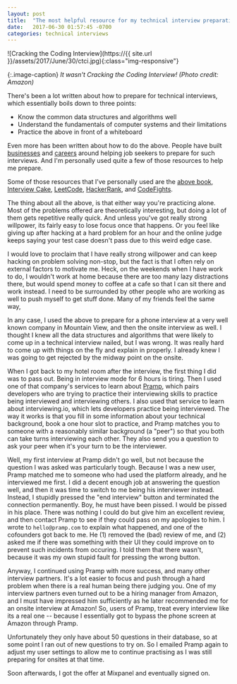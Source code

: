 ```yaml
---
layout: post
title:  "The most helpful resource for my technical interview preparations"
date:   2017-06-30 01:57:45 -0700
categories: technical interviews
---
```




![Cracking the Coding Interview](https://{{ site.url }}/assets/2017/June/30/ctci.jpg){:class="img-responsive"}

{:.image-caption}
*It wasn't Cracking the Coding Interview! (Photo credit: Amazon)*

There's been a lot written about how to prepare for technical interviews,
which essentially boils down to three points:
* Know the common data structures and algorithms well
* Understand the fundamentals of computer systems and their limitations
* Practice the above in front of a whiteboard

Even more has been written about how to do the above. 
People have built [businesses](https://www.interviewcake.com/) 
and [careers](http://www.gayle.com/) around helping job seekers to prepare for such interviews. 
And I'm personally used quite a few of those resources to help me prepare. 

Some of those resources that I’ve personally used are the [above book](http://www.crackingthecodinginterview.com/), 
[Interview Cake](https://www.interviewcake.com/), 
[LeetCode](https://leetcode.com/), [HackerRank](https://www.hackerrank.com/), 
and [CodeFights](https://codefights.com/). 
 
The thing about all the above, is that either way you're practicing alone. 
Most of the problems offered are theoretically interesting, 
but doing a lot of them gets repetitive really quick. 
And unless you've got really strong willpower,
its fairly easy to lose focus once that happens. 
Or you feel like giving up after hacking at a hard problem for an hour
and the online judge keeps saying your test case doesn't pass due to this weird edge case. 

I would love to proclaim that I have really strong willpower
and can keep hacking on problem solving non-stop,
but the fact is that I often rely on external factors to motivate me.
Heck, on the weekends when I have work to do,
I wouldn't work at home because there are too many lazy distractions there,
but would spend money to coffee at a cafe so that I can sit there and work instead.
I need to be surrounded by other people who are working as well
to push myself to get stuff done.
Many of my friends feel the same way,

 
In any case, I used the above to prepare for a phone interview at a very well known company in Mountain View, and then the onsite interview as well. I thought I knew all the data structures and algorithms that were likely to come up in a technical interview nailed, but I was wrong. It was really hard to come up with things on the fly and explain in properly. I already knew I was going to get rejected by the midway point on the onsite. 
 
When I got back to my hotel room after the interview, the first thing I did was to pass out. Being in interview mode for 6 hours is tiring. Then I used one of that company's services to learn about [Pramp](https://pramp.com/#/), which pairs developers who are trying to practice their interviewing skills to practice being interviewed and interviewing others. I also used that service to learn about interviewing.io, which lets developers practice being interviewed. The way it works is that you fill in some information about your technical background, book a one hour slot to practice, and Pramp matches you to someone with a reasonably similar background (a "peer") so that you both can take turns interviewing each other. They also send you a question to ask your peer when it's your turn to be the interviewer. 
 
Well, my first interview at Pramp didn't go well, but not because the question I was asked was particularly tough. Because I was a new user, Pramp matched me to someone who had used the platform already, and he interviewed me first. I did a decent enough job at answering the question well, and then it was time to switch to me being his interviewer instead. Instead, I stupidly pressed the "end interview" button and terminated the connection permanently. Boy, he must have been pissed. I would be pissed in his place. There was nothing I could do but give him an excellent review, and then contact Pramp to see if they could pass on my apologies to him. I wrote to `hello@pramp.com` to explain what happened, and one of the cofounders got back to me. He (1) removed the (bad) review of me, and (2) asked me if there was something with their UI they could improve on to prevent such incidents from occuring. I told them that there wasn't, because it was my own stupid fault for pressing the wrong button.

Anyway, I continued using Pramp with more success, and many other interview partners.
It's a lot easier to focus and push through a hard problem when there 
is a real human being there judging you. 
One of my interview partners even turned out to be a hiring manager from Amazon, 
and I must have impressed him sufficiently as he 
later recommended me for an onsite interview at Amazon!
So, users of Pramp, treat every interview like its a real one -- 
because I essentially got to bypass the phone screen at Amazon through Pramp. 

Unfortunately they only have about 50 questions in their database, 
so at some point I ran out of new questions to try on.
So I emailed Pramp again to adjust my user settings to allow me to continue
practising as I was still preparing for onsites at that time. 

Soon afterwards, I got the offer at Mixpanel and eventually signed on. 



















